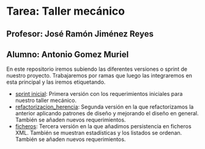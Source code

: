 # Tarea: Taller mecánico
## Profesor: José Ramón Jiménez Reyes
## Alumno: Antonio Gomez Muriel

En este repositorio iremos subiendo las diferentes versiones o sprint de nuestro proyecto.
Trabajaremos por ramas que luego las integraremos en esta principal y las iremos etiquetando.

- [sprint inicial](../../tree/sprint_inicial): Primera versión con los requerimientos iniciales para nuestro taller mecánico.
- [refactorizacion_herencia](../../tree/refactorizacion_herencia): Segunda versión en la que refactorizamos la anterior aplicando patrones de diseño y mejorando el diseño en general. También se añaden nuevos requerimientos.
- [ficheros](../../tree/ficheros): Tercera versión en la que añadimos persistencia en ficheros XML. También se muestran estadísticas y los listados se ordenan. También se añaden nuevos requerimientos.